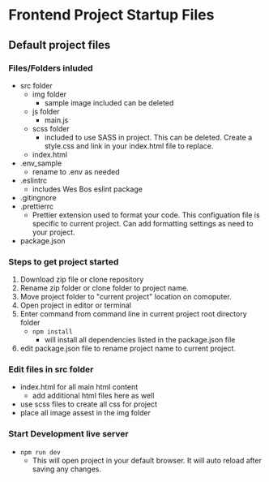 # Frontend Project Startup Files

## Default project files

### Files/Folders inluded

-   src folder
    -   img folder
        -   sample image included can be deleted
    -   js folder
        -   main.js
    -   scss folder
        -   included to use SASS in project. This can be deleted. Create a style.css and link in your index.html file to replace.
    -   index.html
-   .env_sample
    -   rename to .env as needed
-   .eslintrc
    -   includes Wes Bos eslint package
-   .gitingnore
-   .prettierrc
    -   Prettier extension used to format your code. This configuation file is specific to current project. Can add formatting settings as need to your project.
-   package.json

### Steps to get project started

1. Download zip file or clone repository
1. Rename zip folder or clone folder to project name.
1. Move project folder to "current project" location on comoputer.
1. Open project in editor or terminal
1. Enter command from command line in current project root directory folder
    - `npm install `
        - will install all dependencies listed in the package.json file
1. edit package.json file to rename project name to current project.

### Edit files in src folder

-   index.html for all main html content
    -   add additional html files here as well
-   use scss files to create all css for project
-   place all image assest in the img folder

### Start Development live server

-   `npm run dev`
    -   This will open project in your default browser. It will auto reload after saving any changes.
